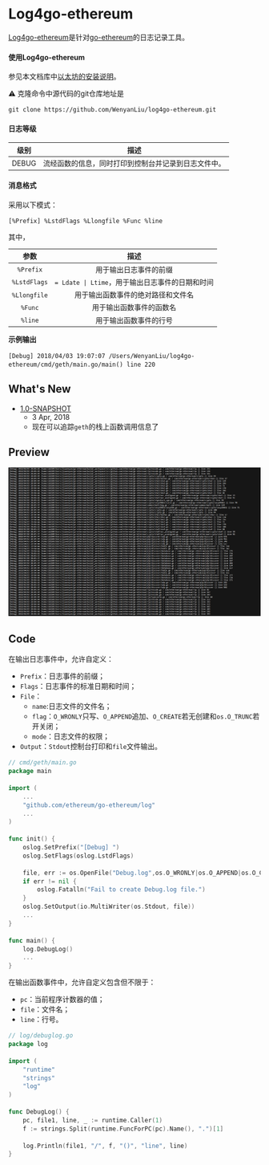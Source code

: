# Log4go-ethereum

[Log4go-ethereum](https://github.com/WenyanLiu/log4go-ethereum.git)是针对[go-ethereum](https://github.com/ethereum/go-ethereum.git)的日志记录工具。

#### 使用Log4go-ethereum

参见本文档库中[以太坊的安装说明](./%E5%BC%80%E5%A7%8B%E4%BD%BF%E7%94%A8%E4%BB%A5%E5%A4%AA%E5%9D%8A.md#2-go-ethereum%E5%AE%89%E8%A3%85)。

:warning: 克隆命令中源代码的git仓库地址是

```
git clone https://github.com/WenyanLiu/log4go-ethereum.git
```

#### 日志等级

| 级别 | 描述  |
| :-: | :-: |
| DEBUG | 流经函数的信息，同时打印到控制台并记录到日志文件中。 |

#### 消息格式

采用以下模式：

```
[%Prefix] %LstdFlags %Llongfile %Func %line
```

其中，


| 参数 | 描述 |
| :-: | :-: |
| `%Prefix` | 用于输出日志事件的前缀 |
| `%LstdFlags` | `= Ldate \| Ltime`，用于输出日志事件的日期和时间 |
| `%Llongfile` | 用于输出函数事件的绝对路径和文件名 |
| `%Func`| 用于输出函数事件的函数名 |
| `%line`| 用于输出函数事件的行号 |

**示例输出**

`[Debug] 2018/04/03 19:07:07 /Users/WenyanLiu/log4go-ethereum/cmd/geth/main.go/main() line 220`

## What's New

- [1.0-SNAPSHOT](https://github.com/WenyanLiu/log4go-ethereum/releases/tag/1.0-SNAPSHOT)
    - 3 Apr, 2018
    - 现在可以追踪`geth`的栈上函数调用信息了

## Preview

![log4go](./img/log4go.png)

## Code

在输出日志事件中，允许自定义：

* `Prefix`：日志事件的前缀；
* `Flags`：日志事件的标准日期和时间；
* `File`：
    * `name`:日志文件的文件名；
    * `flag`：`O_WRONLY`只写、`O_APPEND`追加、`O_CREATE`若无创建和`os.O_TRUNC`若开关闭；
    * `mode`：日志文件的权限；
* `Output`：`Stdout`控制台打印和`file`文件输出。

```go
// cmd/geth/main.go
package main

import (
    ...
	"github.com/ethereum/go-ethereum/log"
	...
)

func init() {
	oslog.SetPrefix("[Debug] ")
	oslog.SetFlags(oslog.LstdFlags)

	file, err := os.OpenFile("Debug.log",os.O_WRONLY|os.O_APPEND|os.O_CREATE|os.O_TRUNC, 0666)
	if err != nil {
		oslog.Fatalln("Fail to create Debug.log file.")
	}
	oslog.SetOutput(io.MultiWriter(os.Stdout, file))
	...
}

func main() {
	log.DebugLog()
    ...
}
```

在输出函数事件中，允许自定义包含但不限于：

* `pc`：当前程序计数器的值；
* `file`：文件名；
* `line`：行号。

```go
// log/debuglog.go
package log

import (
	"runtime"
	"strings"
	"log"
)

func DebugLog() {
	pc, file1, line, _ := runtime.Caller(1)
	f := strings.Split(runtime.FuncForPC(pc).Name(), ".")[1]

	log.Println(file1, "/", f, "()", "line", line)
}
```



